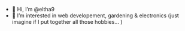 - 👋 Hi, I’m @eltha9
- 👀 I’m interested in web developement, gardening & electronics (just imagine if I put together all those hobbies... )
